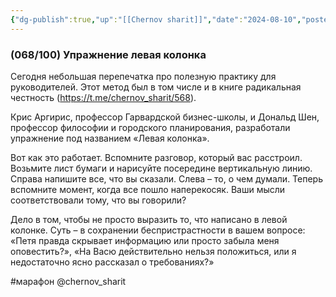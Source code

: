 ```yaml
---
{"dg-publish":true,"up":"[[Chernov sharit]]","date":"2024-08-10","posted":"https://t.me/chernov_sharit/610","modified_at":"2024-09-10T22:46:06+03:00","ppublished_at":"2024-08-10T19:05:00+03:00","dg-path":"/chernov_sharit/2024-08-10 упражнение левая колонка.md","permalink":"/chernov-sharit/2024-08-10-uprazhnenie-levaya-kolonka/","dgPassFrontmatter":true}
---
```



### (068/100) Упражнение левая колонка

Сегодня небольшая перепечатка про полезную практику для руководителей. Этот метод был в том числе и в книге радикальная честность (https://t.me/chernov_sharit/568).

Крис Аргирис, профессор Гарвардской бизнес-школы, и Дональд Шен, профессор философии и городского планирования, разработали упражнение под названием «Левая колонка».  

Вот как это работает. Вспомните разговор, который вас расстроил. Возьмите лист бумаги и нарисуйте посередине вертикальную линию. Справа напишите все, что вы сказали. Слева – то, о чем думали. Теперь вспомните момент, когда все пошло наперекосяк. Ваши мысли соответствовали тому, что вы говорили? 

Дело в том, чтобы не просто выразить то, что написано в левой колонке. Суть – в сохранении беспристрастности в вашем вопросе: «Петя правда скрывает информацию или просто забыла меня оповестить?», «На Васю действительно нельзя положиться, или я недостаточно ясно рассказал о требованиях?»

#марафон  @chernov_sharit
